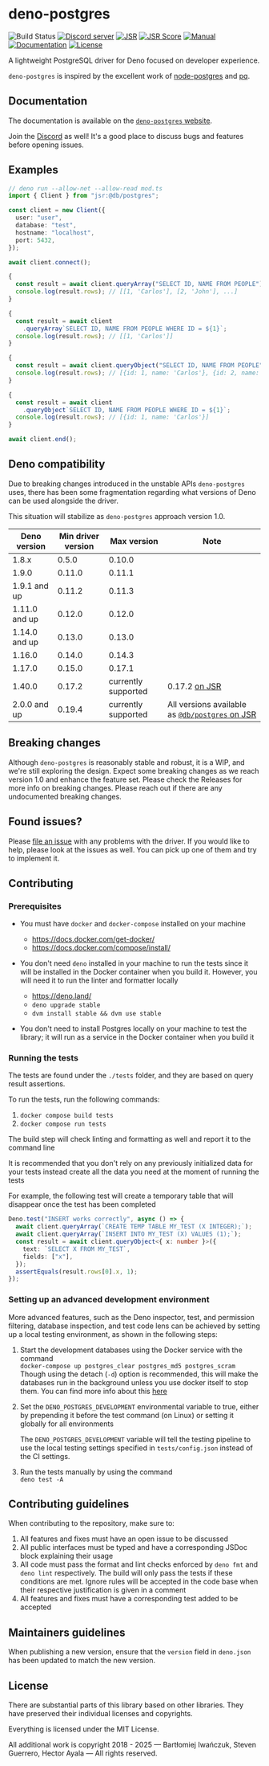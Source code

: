 # deno-postgres

![Build Status](https://img.shields.io/github/actions/workflow/status/denodrivers/postgres/ci.yml?branch=main&label=Build&logo=github&style=flat-square)
[![Discord server](https://img.shields.io/discord/768918486575480863?color=blue&label=Ask%20for%20help%20here&logo=discord&style=flat-square)](https://discord.com/invite/HEdTCvZUSf)
[![JSR](https://jsr.io/badges/@db/postgres?style=flat-square)](https://jsr.io/@db/postgres)
[![JSR Score](https://jsr.io/badges/@db/postgres/score?style=flat-square)](https://jsr.io/@db/postgres)
[![Manual](https://img.shields.io/github/v/release/denodrivers/postgres?color=orange&label=Manual&logo=deno&style=flat-square)](https://deno-postgres.com)
[![Documentation](https://img.shields.io/github/v/release/denodrivers/postgres?color=yellow&label=Documentation&logo=deno&style=flat-square)](https://jsr.io/@db/postgres/doc)
[![License](https://img.shields.io/github/license/denodrivers/postgres?color=yellowgreen&label=License&style=flat-square)](LICENSE)

A lightweight PostgreSQL driver for Deno focused on developer experience.

`deno-postgres` is inspired by the excellent work of
[node-postgres](https://github.com/brianc/node-postgres) and
[pq](https://github.com/lib/pq).

## Documentation

The documentation is available on the
[`deno-postgres` website](https://deno-postgres.com/).

Join the [Discord](https://discord.com/invite/HEdTCvZUSf) as well! It's a good
place to discuss bugs and features before opening issues.

## Examples

```ts
// deno run --allow-net --allow-read mod.ts
import { Client } from "jsr:@db/postgres";

const client = new Client({
  user: "user",
  database: "test",
  hostname: "localhost",
  port: 5432,
});

await client.connect();

{
  const result = await client.queryArray("SELECT ID, NAME FROM PEOPLE");
  console.log(result.rows); // [[1, 'Carlos'], [2, 'John'], ...]
}

{
  const result = await client
    .queryArray`SELECT ID, NAME FROM PEOPLE WHERE ID = ${1}`;
  console.log(result.rows); // [[1, 'Carlos']]
}

{
  const result = await client.queryObject("SELECT ID, NAME FROM PEOPLE");
  console.log(result.rows); // [{id: 1, name: 'Carlos'}, {id: 2, name: 'Johnru'}, ...]
}

{
  const result = await client
    .queryObject`SELECT ID, NAME FROM PEOPLE WHERE ID = ${1}`;
  console.log(result.rows); // [{id: 1, name: 'Carlos'}]
}

await client.end();
```

## Deno compatibility

Due to breaking changes introduced in the unstable APIs `deno-postgres` uses,
there has been some fragmentation regarding what versions of Deno can be used
alongside the driver.

This situation will stabilize as `deno-postgres` approach version 1.0.

| Deno version  | Min driver version | Max version         | Note                                                                           |
| ------------- | ------------------ | ------------------- | ------------------------------------------------------------------------------ |
| 1.8.x         | 0.5.0              | 0.10.0              |                                                                                |
| 1.9.0         | 0.11.0             | 0.11.1              |                                                                                |
| 1.9.1 and up  | 0.11.2             | 0.11.3              |                                                                                |
| 1.11.0 and up | 0.12.0             | 0.12.0              |                                                                                |
| 1.14.0 and up | 0.13.0             | 0.13.0              |                                                                                |
| 1.16.0        | 0.14.0             | 0.14.3              |                                                                                |
| 1.17.0        | 0.15.0             | 0.17.1              |                                                                                |
| 1.40.0        | 0.17.2             | currently supported | 0.17.2 [on JSR](https://jsr.io/@bartlomieju/postgres)                          |
| 2.0.0 and up  | 0.19.4             | currently supported | All versions available as [`@db/postgres` on JSR](https://jsr.io/@db/postgres) |

## Breaking changes

Although `deno-postgres` is reasonably stable and robust, it is a WIP, and we're
still exploring the design. Expect some breaking changes as we reach version 1.0
and enhance the feature set. Please check the Releases for more info on breaking
changes. Please reach out if there are any undocumented breaking changes.

## Found issues?

Please
[file an issue](https://github.com/denodrivers/postgres/issues/new/choose) with
any problems with the driver. If you would like to help, please look at the
issues as well. You can pick up one of them and try to implement it.

## Contributing

### Prerequisites

- You must have `docker` and `docker-compose` installed on your machine

  - https://docs.docker.com/get-docker/
  - https://docs.docker.com/compose/install/

- You don't need `deno` installed in your machine to run the tests since it will
  be installed in the Docker container when you build it. However, you will need
  it to run the linter and formatter locally

  - https://deno.land/
  - `deno upgrade stable`
  - `dvm install stable && dvm use stable`

- You don't need to install Postgres locally on your machine to test the
  library; it will run as a service in the Docker container when you build it

### Running the tests

The tests are found under the `./tests` folder, and they are based on query
result assertions.

To run the tests, run the following commands:

1. `docker compose build tests`
2. `docker compose run tests`

The build step will check linting and formatting as well and report it to the
command line

It is recommended that you don't rely on any previously initialized data for
your tests instead create all the data you need at the moment of running the
tests

For example, the following test will create a temporary table that will
disappear once the test has been completed

```ts
Deno.test("INSERT works correctly", async () => {
  await client.queryArray(`CREATE TEMP TABLE MY_TEST (X INTEGER);`);
  await client.queryArray(`INSERT INTO MY_TEST (X) VALUES (1);`);
  const result = await client.queryObject<{ x: number }>({
    text: `SELECT X FROM MY_TEST`,
    fields: ["x"],
  });
  assertEquals(result.rows[0].x, 1);
});
```

### Setting up an advanced development environment

More advanced features, such as the Deno inspector, test, and permission
filtering, database inspection, and test code lens can be achieved by setting up
a local testing environment, as shown in the following steps:

1. Start the development databases using the Docker service with the command\
   `docker-compose up postgres_clear postgres_md5 postgres_scram`\
   Though using the detach (`-d`) option is recommended, this will make the
   databases run in the background unless you use docker itself to stop them.
   You can find more info about this
   [here](https://docs.docker.com/compose/reference/up)
2. Set the `DENO_POSTGRES_DEVELOPMENT` environmental variable to true, either by
   prepending it before the test command (on Linux) or setting it globally for
   all environments

   The `DENO_POSTGRES_DEVELOPMENT` variable will tell the testing pipeline to
   use the local testing settings specified in `tests/config.json` instead of
   the CI settings.

3. Run the tests manually by using the command\
   `deno test -A`

## Contributing guidelines

When contributing to the repository, make sure to:

1. All features and fixes must have an open issue to be discussed
2. All public interfaces must be typed and have a corresponding JSDoc block
   explaining their usage
3. All code must pass the format and lint checks enforced by `deno fmt` and
   `deno lint` respectively. The build will only pass the tests if these
   conditions are met. Ignore rules will be accepted in the code base when their
   respective justification is given in a comment
4. All features and fixes must have a corresponding test added to be accepted

## Maintainers guidelines

When publishing a new version, ensure that the `version` field in `deno.json`
has been updated to match the new version.

## License

There are substantial parts of this library based on other libraries. They have
preserved their individual licenses and copyrights.

Everything is licensed under the MIT License.

All additional work is copyright 2018 - 2025 — Bartłomiej Iwańczuk, Steven
Guerrero, Hector Ayala — All rights reserved.
